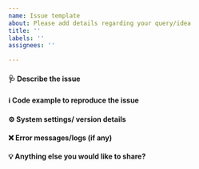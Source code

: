```yaml
---
name: Issue template
about: Please add details regarding your query/idea
title: ''
labels: ''
assignees: ''

---
```


#### 🩺 Describe the issue

#### ℹ️ Code example to reproduce the issue

#### ⚙️ System settings/ version details

#### ❌ Error messages/logs (if any)

#### 💡 Anything else you would like to share?
